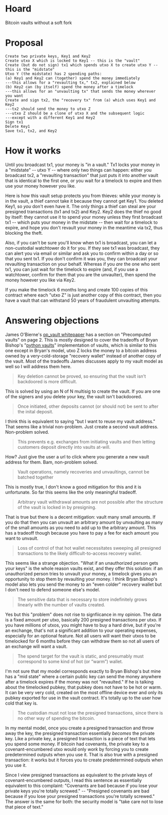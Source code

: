 # Hoard
Bitcoin vaults without a soft fork

# Proposal

```
Create two private keys, Key1 and Key2
Create utxo X which is locked to Key1 -- this is the "vault"
Create (but do not sign) tx1 which spends utxo X to create utxo Y -- this is the "midstate"
Utxo Y (the midstate) has 2 spending paths:
(a) Key1 and Key2 can (together) spend the money immediately
---this allows for a "revaulting tx," tx2, explained below
(b) Key2 can (by itself) spend the money after a timelock
---this allows for an "unvaulting tx" that sends the money wherever you want
Create and sign tx2, the "recovery tx" from (a) which uses Key1 and Key2
---tx2 should send the money to utxo Z
---utxo Z should be a clone of utxo X and the subsequent logic
---except with a different Key1 and Key2
Sign tx1
Delete Key1
Save tx1, tx2, and Key2
```

# How it works

Until you broadcast tx1, your money is "in a vault." Tx1 locks your money in a "midstate" -- utxo Y -- where only two things can happen: either you broadcast tx2, a "revaulting transaction" that just puts it into another vault that is identical to the first one, or you wait for a timelock to expire and then use your money however you like.

Here is how this vault setup protects you from thieves: while your money is in the vault, a thief cannot take it because they cannot get Key1. You deleted Key1, so *you* don't even have it. The only things a thief can steal are your presigned transactions (tx1 and tx2) and Key2. Key2 does the thief no good by itself: they cannot use it to spend your money unless they first broadcast tx1 -- which puts your money in the midstate -- then wait for a timelock to expire, and hope you don't revault your money in the meantime via tx2, thus blocking the theft.

Also, if you can't be sure you'll know when tx1 is broadcast, you can let a non-custodial watchtower do it for you. If they see tx1 was broadcast, they can alert you via email or similar and ask you to confirm within a day or so that you sent tx1. If you don't confirm it was you, they can broadcast your revaulting transaction on your behalf. Whereas if you *are* the one who sent tx1, you can just wait for the timelock to expire (and, if you use a watchtower, confirm for them that you are the unvaulter), then spend the money however you like via Key2.

If you make the timelock 6 months long and create 100 copies of this contract where each "utxo Z" is just another copy of this contract, then you have a vault that can withstand 50 years of fraudulent unvaulting attempts.

# Answering objections

James O'Bierne's [op_vault whitepaper](https://jameso.be/vaults.pdf) has a section on "Precomputed vaults" on page 2. This is mostly designed to cover the tradeoffs of Bryan Bishop's "[python vaults](https://github.com/kanzure/python-vaults)" implementation of vaults, which is similar to this one except in Bryan's model, utxo Z locks the money to a bitcoin address owned by a very-cold-storage "recovery wallet" instead of another copy of the vault. Most of the tradeoffs James discusses apply to my vault model as well so I will address them here.

> Key deletion cannot be proved, so ensuring that the vault isn’t backdoored is more difficult.

This is solved by using an N of N multisig to create the vault. If you are one of the signers and you delete your key, the vault isn't backdoored.

> Once initiated, other deposits cannot (or should not) be sent to after the inital deposit.

I think this is equivalent to saying "but I want to reuse my vault address." That seems like a trivial non-problem. Just create a second vault address. Non-problem solved.

> This prevents e.g. exchanges from initiating vaults and then letting customers deposit directly into vaults at-will.

How? Just give the user a url to click where you generate a new vault address for them. Bam, non-problem solved.

> Vault operations, namely recoveries and unvaultings, cannot be batched together

This is mostly true, I don't know a good mitigation for this and it is unfortunate. So far this seems like the only meaningful tradeoff.

> Arbitrary vault withdrawal amounts are not possible after the structure of the vault is locked in by presigning.

That is true but there is a decent mitigation: vault many small amounts. If you do that then you can unvault an arbitrary amount by unvaulting as many of the small amounts as you need to add up to the arbitrary amount. This has a tradeoff though because you have to pay a fee for each amount you want to unvault.

> Loss of control of that hot wallet necessitates sweeping all presigned transactions to the likely difficult-to-access recovery wallet.

This seems like a strange objection. "What if an unauthorized person gets your keys" is the whole reason vaults exist, and they offer this solution: if an unauthorized person tries to unvault your money, a timelock gives you an opportunity to stop them by revaulting your money. I think Bryan Bishop's model also lets you send the money to an "even colder" recovery wallet but I don't need to defend someone else's model.

> The sensitive data that is necessary to store indefinitely grows linearly with the number of vaults created.

Yes but this "problem" does not rise to signfiicance in my opinion. The data is a fixed amount per utxo, basically 200 presigned transactions per utxo. If you have millions of utxos, you might have to buy a hard drive, but if you're an exchange, that's not a significant addition to your operating expenses, especially for an optional feature. Not all users will want their utxos to be timelocked for 6 months before they can withdraw them so not all users of an exchange will want a vault.

> The spend target for the vault is static, and presumably must correspond to some kind of hot (or “warm”) wallet.

I'm not sure that my model corresponds exactly to Bryan Bishop's but mine has a "mid state" where a certain public key can send the money anywhere after a timelock expires if the money was not "revaulted." If he is talking about the timelocked pubkey, that pubkey does not have to be hot or warm. It can be very very cold, created on the most offline device ever and only its pubkey exported for use in the vault contract. It's totally up to the user how cold that key is.

> The custodian must not lose the presigned transactions, since there is no other way of spending the bitcoin.

In my mental model, once you create a presigned transaction and throw away the key, the presigned transaction essentially *becomes* the private key. Like a private key, a presigned transaction is a piece of text that lets you spend some money. If bitcoin had covenants, the private key to a covenant-encumbered utxo would only *work* by forcing you to create predetermined outputs when you use it. That is also true with a presigned transaction: it works but it forces you to create predetermined outputs when you use it.

Since I view presigned transactions as equivalent to the private keys of covenant-encumbered outputs, I read this sentence as essentially equivalent to this complaint: "Covenants are bad because if you lose your private keys you're totally screwed." -- "Presigned covenants are bad because if you lose your presigned transactions you're totally screwed." The answer is the same for both: the security model is "take care not to lose that piece of text."
